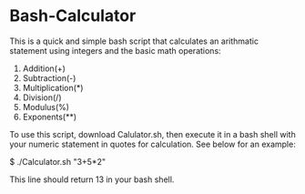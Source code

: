 # Bash-Calculator

This is a quick and simple bash script that calculates an arithmatic statement using integers and the basic math operations:

1. Addition(+)
2. Subtraction(-)
3. Multiplication(*)
4. Division(/)
5. Modulus(%)
6. Exponents(**)

To use this script, download Calulator.sh, then execute it in a bash shell with your numeric statement in quotes for calculation. See below for an example:

$ ./Calculator.sh "3+5*2"

This line should return 13 in your bash shell.